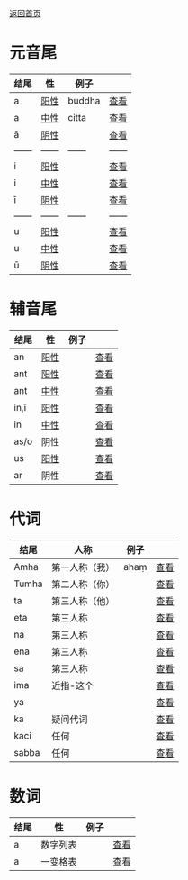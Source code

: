 [返回首页](../summary.md)

# 元音尾

| 结尾 | 性  | 例子  |   |
| ---------- | ------ | ----- |----|
| a | [阳性](masculine.md)  |  buddha   |[查看](a-masculine.md)|
| a | [中性](neutral.md)  |  citta   |[查看](a-neutral.md)|
| ā | [阴性](feminine.md)  |     |[查看](a-feminine.md)|
| —— | —— | —— | —— |
| i |[阳性](masculine.md) |     |[查看](i-masculine.md)|
| i | [中性](neutral.md)  |     |[查看](i-neutral.md)|
| ī | [阴性](feminine.md)  |     |[查看](i-feminine.md)|
| —— | —— | —— | —— |
| u |[阳性](masculine.md) |     |[查看](u-masculine.md)|
| u | [中性](neutral.md)  |     |[查看](u-neutral.md)|
| ū | [阴性](feminine.md)  |     |[查看](u-feminine.md)|

# 辅音尾

| 结尾 | 性  | 例子  |   |
| ---------- | ------------- | -------- |-------- |
| an |[阳性](masculine.md) |     |[查看](an-masculine.md)|
| ant | [阳性](masculine.md)  |     |[查看](ant-masculine.md)|
| ant | [中性](neutral.md)  |     |[查看](ant-neutral.md)|
| in,ī |[阳性](masculine.md) |     |[查看](in-masculine.md)|
| in | [中性](neutral.md)  |     |[查看](in-neutral.md)|
| as/o | 阴性  |     |[查看](as.md)|
| us |[阳性](masculine.md) |     |[查看](au.md)|
| ar | 阴性  |     |[查看](ar.md)|


# 代词

| 结尾 | 人称  | 例子  |   |
| ---------- | ------------- | -------- |-------- |
| Amha | 第一人称（我）  |  ahaṃ   |[查看](amha.md)|
| Tumha | 第二人称（你）  |     |[查看](a-masculine.md)|
| ta | 第三人称（他）  |     |[查看](a-masculine.md)|
| eta | 第三人称  |     |[查看](a-masculine.md)|
| na | 第三人称  |     |[查看](a-masculine.md)|
| ena | 第三人称  |     |[查看](a-masculine.md)|
| sa | 第三人称  |     |[查看](a-masculine.md)|
| ima | 近指-这个  |     |[查看](ima.md)|
| ya |   |     |[查看](a-masculine.md)|
| ka | 疑问代词  |     |[查看](a-masculine.md)| 
| kaci | 任何  |     |[查看](a-masculine.md)|
| sabba | 任何  |     |[查看](a-masculine.md)|

# 数词

| 结尾 | 性  | 例子  |   |
| ---------- | ------------- | -------- |-------- |
| a | 数字列表  |     |[查看](a-masculine.md)|
| a | 一变格表  |     |[查看](a-masculine.md)|